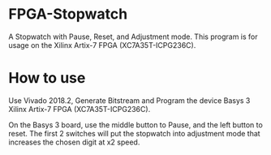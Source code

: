# FPGA-Stopwatch
A Stopwatch with Pause, Reset, and Adjustment mode. This program is for usage on the Xilinx Artix-7 FPGA (XC7A35T-ICPG236C).
# How to use
Use Vivado 2018.2, Generate Bitstream and Program the device Basys 3 Xilinx Artix-7 FPGA (XC7A35T-ICPG236C).

On the Basys 3 board, use the middle button to Pause, and the left button to reset.
The first 2 switches will put the stopwatch into adjustment mode that increases the chosen digit at x2 speed.
